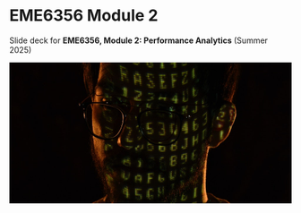 # EME6356 Module 2

Slide deck for **EME6356, Module 2: Performance Analytics** (Summer 2025)

![](img/2-personal-data.jpg)
